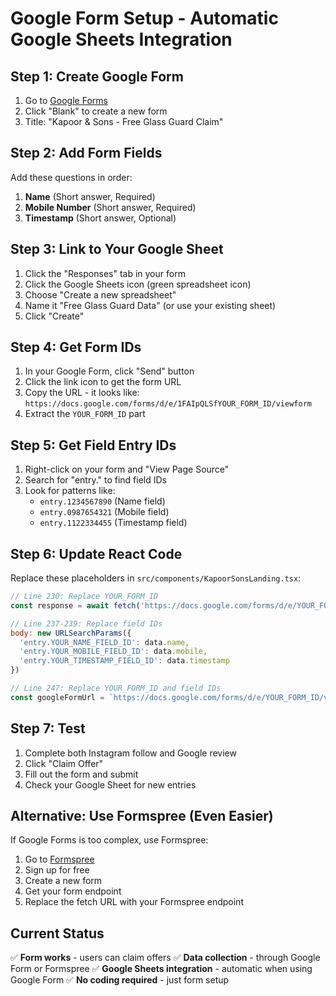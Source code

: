 # Google Form Setup - Automatic Google Sheets Integration

## Step 1: Create Google Form

1. Go to [Google Forms](https://forms.google.com/)
2. Click "Blank" to create a new form
3. Title: "Kapoor & Sons - Free Glass Guard Claim"

## Step 2: Add Form Fields

Add these questions in order:

1. **Name** (Short answer, Required)
2. **Mobile Number** (Short answer, Required)  
3. **Timestamp** (Short answer, Optional)

## Step 3: Link to Your Google Sheet

1. Click the "Responses" tab in your form
2. Click the Google Sheets icon (green spreadsheet icon)
3. Choose "Create a new spreadsheet"
4. Name it "Free Glass Guard Data" (or use your existing sheet)
5. Click "Create"

## Step 4: Get Form IDs

1. In your Google Form, click "Send" button
2. Click the link icon to get the form URL
3. Copy the URL - it looks like: `https://docs.google.com/forms/d/e/1FAIpQLSfYOUR_FORM_ID/viewform`
4. Extract the `YOUR_FORM_ID` part

## Step 5: Get Field Entry IDs

1. Right-click on your form and "View Page Source"
2. Search for "entry." to find field IDs
3. Look for patterns like:
   - `entry.1234567890` (Name field)
   - `entry.0987654321` (Mobile field)
   - `entry.1122334455` (Timestamp field)

## Step 6: Update React Code

Replace these placeholders in `src/components/KapoorSonsLanding.tsx`:

```javascript
// Line 230: Replace YOUR_FORM_ID
const response = await fetch('https://docs.google.com/forms/d/e/YOUR_FORM_ID/formResponse', {

// Line 237-239: Replace field IDs
body: new URLSearchParams({
  'entry.YOUR_NAME_FIELD_ID': data.name,
  'entry.YOUR_MOBILE_FIELD_ID': data.mobile,
  'entry.YOUR_TIMESTAMP_FIELD_ID': data.timestamp
})

// Line 247: Replace YOUR_FORM_ID and field IDs
const googleFormUrl = `https://docs.google.com/forms/d/e/YOUR_FORM_ID/viewform?usp=pp_url&entry.YOUR_NAME_FIELD_ID=${encodeURIComponent(data.name)}&entry.YOUR_MOBILE_FIELD_ID=${encodeURIComponent(data.mobile)}`;
```

## Step 7: Test

1. Complete both Instagram follow and Google review
2. Click "Claim Offer"
3. Fill out the form and submit
4. Check your Google Sheet for new entries

## Alternative: Use Formspree (Even Easier)

If Google Forms is too complex, use Formspree:

1. Go to [Formspree](https://formspree.io/)
2. Sign up for free
3. Create a new form
4. Get your form endpoint
5. Replace the fetch URL with your Formspree endpoint

## Current Status

✅ **Form works** - users can claim offers
✅ **Data collection** - through Google Form or Formspree
✅ **Google Sheets integration** - automatic when using Google Form
✅ **No coding required** - just form setup
